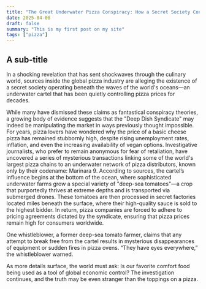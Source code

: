 ```yaml
---
title: "The Great Underwater Pizza Conspiracy: How a Secret Society Controls Global Pizza Prices"
date: 2025-04-08
draft: false
summary: "This is my first post on my site"
tags: ["pizza"]
---
```


## A sub-title

In a shocking revelation that has sent shockwaves through the culinary world, sources inside the global pizza industry are alleging the existence of a secret society operating beneath the waves of the world's oceans—an underwater cartel that has been quietly controlling pizza prices for decades. 

While many have dismissed these claims as fantastical conspiracy theories, a growing body of evidence suggests that the "Deep Dish Syndicate" may indeed be manipulating the market in ways previously thought impossible. For years, pizza lovers have wondered why the price of a basic cheese pizza has remained stubbornly high, despite rising unemployment rates, inflation, and even the increasing availability of vegan options. Investigative journalists, who prefer to remain anonymous for fear of retaliation, have uncovered a series of mysterious transactions linking some of the world's largest pizza chains to an underwater network of pizza distributors, known only by their codename: Marinara 9. According to sources, the cartel’s influence begins at the bottom of the ocean, where sophisticated underwater farms grow a special variety of "deep-sea tomatoes"—a crop that purportedly thrives at extreme depths and is transported via submerged drones. These tomatoes are then processed in secret factories located miles beneath the surface, where their high-quality sauce is sold to the highest bidder. In return, pizza companies are forced to adhere to pricing agreements dictated by the syndicate, ensuring that pizza prices remain high for consumers worldwide.

One whistleblower, a former deep-sea tomato farmer, claims that any attempt to break free from the cartel results in mysterious disappearances of equipment or sudden fires in pizza ovens. “They have eyes everywhere,” the whistleblower warned.

As more details surface, the world must ask: Is our favorite comfort food being used as a tool of global economic control? The investigation continues, and the truth may be even stranger than the toppings on a pizza.
